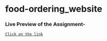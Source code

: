 # food-ordering_website
### Live Preview of the Assignment-

[`Click on the link`](https://smanika.github.io/food-ordering_website/)
